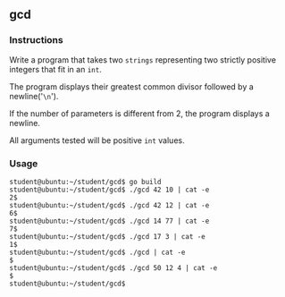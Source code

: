 ## gcd

### Instructions

Write a program that takes two `strings` representing two strictly positive
integers that fit in an `int`.

The program displays their greatest common divisor followed by a newline('`\n`').

If the number of parameters is different from 2, the program displays a newline.

All arguments tested will be positive `int` values.

### Usage

```console
student@ubuntu:~/student/gcd$ go build
student@ubuntu:~/student/gcd$ ./gcd 42 10 | cat -e
2$
student@ubuntu:~/student/gcd$ ./gcd 42 12 | cat -e
6$
student@ubuntu:~/student/gcd$ ./gcd 14 77 | cat -e
7$
student@ubuntu:~/student/gcd$ ./gcd 17 3 | cat -e
1$
student@ubuntu:~/student/gcd$ ./gcd | cat -e
$
student@ubuntu:~/student/gcd$ ./gcd 50 12 4 | cat -e
$
student@ubuntu:~/student/gcd$
```

